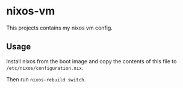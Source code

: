 # nixos-vm

This projects contains my nixos vm config.

## Usage

Install nixos from the boot image and copy the contents of this file to `/etc/nixos/configuration.nix`.

Then run `nixos-rebuild switch`.
